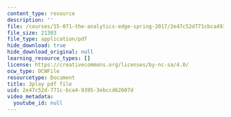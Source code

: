 ```yaml
---
content_type: resource
description: ''
file: /courses/15-071-the-analytics-edge-spring-2017/2e47c52d771cbca493953ebccd62607d_DU0_NM0mZPE.pdf
file_size: 21303
file_type: application/pdf
hide_download: true
hide_download_original: null
learning_resource_types: []
license: https://creativecommons.org/licenses/by-nc-sa/4.0/
ocw_type: OCWFile
resourcetype: Document
title: 3play pdf file
uid: 2e47c52d-771c-bca4-9395-3ebccd62607d
video_metadata:
  youtube_id: null
---
```

